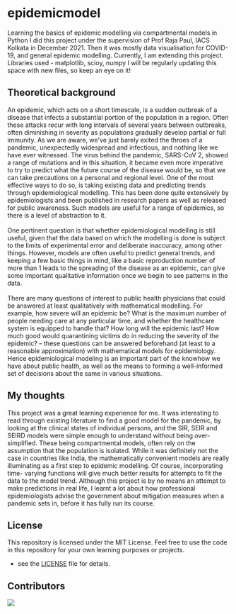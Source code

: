 # epidemicmodel
Learning the basics of epidemic modelling via compartmental models in Python
I did this project under the supervision of Prof Raja Paul, IACS Kolkata in December 2021. Then it was mostly data visualisation for COVID-19, and general epidemic modelling. 
Currently, I am extending this project.
Libraries used - matplotlib, scioy, numpy
I will be regularly updating this space with new files, so keep an eye on it!

## Theoretical background
An epidemic, which acts on a short timescale, is a sudden outbreak of a disease
that infects a substantial portion of the population in a region. Often these attacks
recur with long intervals of several years between outbreaks, often diminishing in
severity as populations gradually develop partial or full immunity.
As we are aware, we've just barely exited the throes of a pandemic, unexpectedly
widespread and infectious, and nothing like we have ever witnessed. The virus
behind the pandemic, SARS-CoV 2, showed a range of mutations and in this
situation, it became even more imperative to try to predict what the future course
of the disease would be, so that we can take precautions on a personal and regional
level. One of the most effective ways to do so, is taking existing data and
predicting trends through epidemiological modelling. This has been done quite extensively by epidemiologists and been published in research papers as well as released for public awareness. Such models are useful for a range of epidemics, so there is a level of abstraction to it.<br><br>One pertinent question is that whether epidemiological modelling is still useful,
given that the data based on which the modelling is done is subject to the limits of
experimental error and deliberate inaccuracy, among other things. However,
models are often useful to predict general trends, and keeping a few basic things in
mind, like a basic reproduction number of more than 1 leads to the spreading of
the disease as an epidemic, can give some important qualitative information once
we begin to see patterns in the data.<br><br>There are many questions of interest to public health physicians that could be
answered at least qualitatively with mathematical modelling. For example, how
severe will an epidemic be? What is the maximum number of people needing care
at any particular time, and whether the healthcare system is equipped to handle
that? How long will the epidemic last? How much good would quarantining
victims do in reducing the severity of the epidemic? – these questions can be
answered beforehand (at least to a reasonable approximation) with mathematical
models for epidemiology.
Hence epidemiological modeling is an important part of the knowhow we have
about public health, as well as the means to forming a well-informed set of
decisions about the same in various situations.

## My thoughts
This project was a great learning experience for me. It was interesting to read
through existing literature to find a good model for the pandemic, by looking at
the clinical states of individual persons, and the SIR, SEIR and SEIRD models were simple enough
to understand without being over-simplified. These being compartmental models, often rely on the assumption that the population is isolated. While it was definitely not the case in countries like India, the mathematically convenient models are really illuminating as a first step to epidemic modelling. Of course, incorporating time-
varying functions will give much better results for attempts to fit the data to the
model trend. Although this project is by no means an attempt to make predictions in real life, I learnt a lot about how professional epidemiologists advise the government about mitigation measures when a pandemic sets in, before it has fully run its course.

## License
This repository is licensed under the MIT License. Feel free to use the code in this repository for your own learning purposes or projects.
- see the [LICENSE](LICENSE) file for details.

<!-- Authors -->
## Contributors

<a href="https://github.com/mdebasrija/epidemicmodel/graphs/contributors"><img src="https://contrib.rocks/image?repo=mdebasrija/epidemicmodel"></a>
